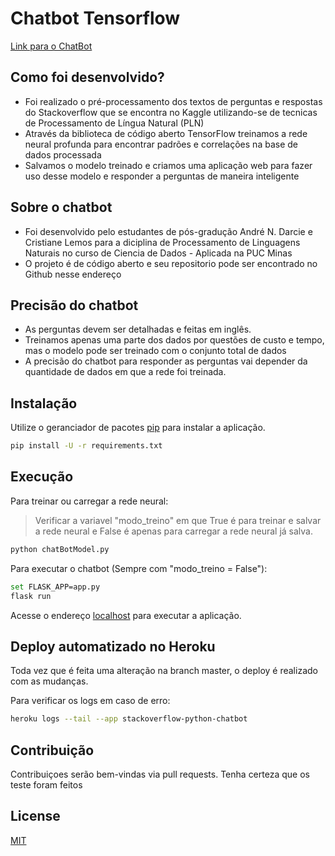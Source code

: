 # Chatbot Tensorflow

[Link para o ChatBot](https://stackoverflow-python-chatbot.herokuapp.com/)

## Como foi desenvolvido?
- Foi realizado o pré-processamento dos textos de perguntas e respostas do Stackoverflow que se encontra no Kaggle utilizando-se de tecnicas de Processamento de Língua Natural (PLN)
- Através da biblioteca de código aberto TensorFlow treinamos a rede neural profunda para encontrar padrões e correlações na base de dados processada
- Salvamos o modelo treinado e criamos uma aplicação web para fazer uso desse modelo e responder a perguntas de maneira inteligente

## Sobre o chatbot
- Foi desenvolvido pelo estudantes de pós-gradução André N. Darcie e Cristiane Lemos para a diciplina de Processamento de Linguagens Naturais no curso de Ciencia de Dados - Aplicada na PUC Minas
- O projeto é de código aberto e seu repositorio pode ser encontrado no Github nesse endereço

## Precisão do chatbot
- As perguntas devem ser detalhadas e feitas em inglês.
- Treinamos apenas uma parte dos dados por questões de custo e tempo, mas o modelo pode ser treinado com o conjunto total de dados
- A precisão do chatbot para responder as perguntas vai depender da quantidade de dados em que a rede foi treinada.

## Instalação

Utilize o geranciador de pacotes [pip](https://pip.pypa.io/en/stable/) para instalar a aplicação.

```bash
pip install -U -r requirements.txt
```

## Execução

Para treinar ou carregar a rede neural:
>  Verificar a variavel "modo_treino" em que True é para treinar e salvar a rede neural e False é apenas para carregar a rede neural já salva.
```bash
python chatBotModel.py
```

Para executar o chatbot (Sempre com "modo_treino = False"):
```bash
set FLASK_APP=app.py
flask run
```
Acesse o endereço [localhost](http://localhost:5000) para executar a aplicação.

## Deploy automatizado no Heroku

Toda vez que é feita uma alteração na branch master, o deploy é realizado com as mudanças.

Para verificar os logs em caso de erro:   
```bash
heroku logs --tail --app stackoverflow-python-chatbot
```

## Contribuição
Contribuiçoes serão bem-vindas via pull requests. Tenha certeza que os teste foram feitos

## License
[MIT](https://choosealicense.com/licenses/mit/)